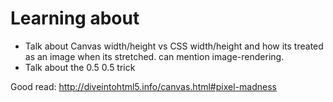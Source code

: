 # Learning about <canvas>

- Talk about Canvas width/height vs CSS width/height and how its treated as an image when its stretched. can mention image-rendering.
- Talk about the 0.5 0.5 trick

Good read: http://diveintohtml5.info/canvas.html#pixel-madness